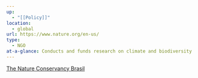 ```yaml
---
up:
  - "[[Policy]]"
location:
  - global
url: https://www.nature.org/en-us/
type:
  - NGO
at-a-glance: Conducts and funds research on climate and biodiversity
---
```



[The Nature Conservancy Brasil](https://www.tnc.org.br/)
